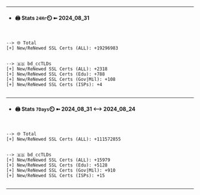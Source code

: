 

---
- #### 🖨️ **Stats** `24Hr`⏲️ ➼ 2024_08_31
```console


--> 🌐 Total
[+] New/ReNewed SSL Certs (ALL): +19296983


--> 🇧🇩 bd_ccTLDs
[+] New/ReNewed SSL Certs (ALL): +2318
[+] New/ReNewed SSL Certs (Edu): +788
[+] New/ReNewed SSL Certs (Gov|Mil): +108
[+] New/ReNewed SSL Certs (ISPs): +4


```

---
- #### 🖨️ **Stats** `7Days`⏲️ ➼ 2024_08_31 <--> 2024_08_24
```console


--> 🌐 Total
[+] New/ReNewed SSL Certs (ALL): +111572855


--> 🇧🇩 bd_ccTLDs
[+] New/ReNewed SSL Certs (ALL): +15979
[+] New/ReNewed SSL Certs (Edu): +5128
[+] New/ReNewed SSL Certs (Gov|Mil): +910
[+] New/ReNewed SSL Certs (ISPs): +15


```

---

